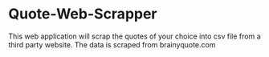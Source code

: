 # Quote-Web-Scrapper
This web application will scrap the quotes of your choice into csv file from a third party website.
The data is scraped from brainyquote.com 
